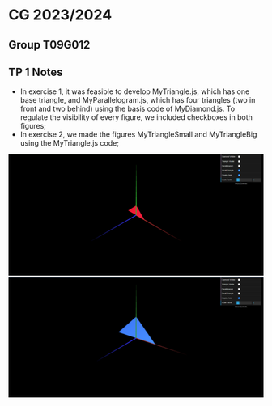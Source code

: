 # CG 2023/2024

## Group T09G012

## TP 1 Notes

- In exercise 1, it was feasible to develop MyTriangle.js, which has one base triangle, and MyParallelogram.js, which has four triangles (two in front and two behind) using the basis code of MyDiamond.js. To regulate the visibility of every figure, we included checkboxes in both figures;
- In exercise 2, we made the figures MyTriangleSmall and MyTriangleBig using the MyTriangle.js code;

![Screenshot 1](screenshots\cg-t09-g12-tp1-1a.png)
![Screenshot 2](screenshots\cg-t09-g12-tp1-1b.png)
